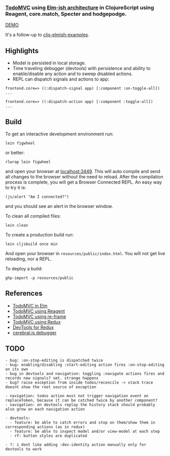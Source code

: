 ### [TodoMVC](http://todomvc.com/) using [Elm-ish architecture](https://github.com/evancz/elm-architecture-tutorial/) in ClojureScript using Reagent, core.match, Specter and hodgepodge.

[DEMO](http://metametadata.github.io/cljs-elmish-todomvc/)

It's a follow-up to [cljs-elmish-examples](https://github.com/metametadata/cljs-elmish-examples).

## Highlights
* Model is persisted in local storage.
* Time traveling debugger (devtools) with persistence and ability to enable/disable any action and to sweep disabled actions.
* REPL can dispatch signals and actions to app:

```
frontend.core=> ((:dispatch-signal app) [:component :on-toggle-all])
...
    
frontend.core=> ((:dispatch-action app) [:component :toggle-all])
...
```

## Build

To get an interactive development environment run:

    lein figwheel
    
or better:
    
    rlwrap lein figwheel

and open your browser at [localhost:3449](http://localhost:3449/).
This will auto compile and send all changes to the browser without the
need to reload. After the compilation process is complete, you will
get a Browser Connected REPL. An easy way to try it is:

    (js/alert "Am I connected?")

and you should see an alert in the browser window.

To clean all compiled files:

    lein clean

To create a production build run:

    lein cljsbuild once min

And open your browser in `resources/public/index.html`. You will not
get live reloading, nor a REPL.

To deploy a build:
 
    ghp-import -p resources/public

## References

* [TodoMVC in Elm](https://github.com/evancz/elm-todomvc)
* [TodoMVC using Reagent](https://github.com/tastejs/todomvc/tree/gh-pages/examples/reagent)
* [TodoMVC using re-frame](https://github.com/Day8/re-frame/tree/master/examples/todomvc)
* [TodoMVC using Redux](https://github.com/rackt/redux/tree/master/examples/todomvc)
* [DevTools for Redux](https://github.com/gaearon/redux-devtools)
* [cerebral.js debugger](https://chrome.google.com/webstore/detail/cerebral-debugger/ddefoknoniaeoikpgneklcbjlipfedbb?hl=en)

## TODO

```
- bug: :on-stop-editing is dispatched twice
- bug: enabling/disabling :start-editing action fires :on-stop-editing on its own
- bug in devtools and navigation: toggling :navigate actions fires and records new signals? smt. strange happens
- bug? raise exception from inside todos/reconcile -> stack trace doesnt show the root source of exception

- navigation: todos action must not trigger navigation event on replaceToken, because it can be catched twice by another component?
- navigation: on devtools replay the history stack should probably also grow on each navigation action

- devtools:
  - feature: be able to catch errors and stop on them/show them in corresponding actions (as in redux)
  - feature: be able to inspect model and/or view-model at each step
  - rf: button styles are duplicated

- ?: i dont like adding :dev-identity action manually only for devtools to work
```